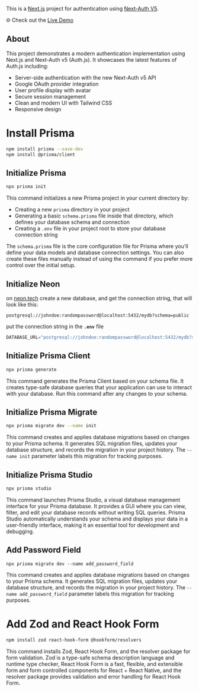 This is a [Next.js](https://nextjs.org) project for authentication using [Next-Auth V5](https://next-auth.js.org).

🌐 Check out the [Live Demo](https://next-auth-prototype.vercel.app/)

## About

This project demonstrates a modern authentication implementation using Next.js and Next-Auth v5 (Auth.js). It showcases the latest features of Auth.js including:

- Server-side authentication with the new Next-Auth v5 API
- Google OAuth provider integration
- User profile display with avatar
- Secure session management
- Clean and modern UI with Tailwind CSS
- Responsive design

# Install Prisma

```bash
npm install prisma --save-dev
npm install @prisma/client
```

## Initialize Prisma

```bash
npx prisma init
```

This command initializes a new Prisma project in your current directory by:
- Creating a new `prisma` directory in your project
- Generating a basic `schema.prisma` file inside that directory, which defines your database schema and connection
- Creating a `.env` file in your project root to store your database connection string

The `schema.prisma` file is the core configuration file for Prisma where you'll define your data models and database connection settings. You can also create these files manually instead of using the command if you prefer more control over the initial setup.

## Initialize Neon

on [neon.tech](https://neon.tech) create a new database, and get the connection string, that will look like this:

```
postgresql://johndoe:randompassword@localhost:5432/mydb?schema=public
```

put the connection string in the **`.env`** file
```js
DATABASE_URL="postgresql://johndoe:randompassword@localhost:5432/mydb?schema=public"
```

## Initialize Prisma Client

```bash
npx prisma generate
```

This command generates the Prisma Client based on your schema file. It creates type-safe database queries that your application can use to interact with your database. Run this command after any changes to your schema.

## Initialize Prisma Migrate

```bash
npx prisma migrate dev --name init
```

This command creates and applies database migrations based on changes to your Prisma schema. It generates SQL migration files, updates your database structure, and records the migration in your project history. The `--name init` parameter labels this migration for tracking purposes.

## Initialize Prisma Studio

```bash
npx prisma studio
```

This command launches Prisma Studio, a visual database management interface for your Prisma database. It provides a GUI where you can view, filter, and edit your database records without writing SQL queries. Prisma Studio automatically understands your schema and displays your data in a user-friendly interface, making it an essential tool for development and debugging.

## Add Password Field

```shell
npx prisma migrate dev --name add_password_field
```

This command creates and applies database migrations based on changes to your Prisma schema. It generates SQL migration files, updates your database structure, and records the migration in your project history. The `--name add_password_field` parameter labels this migration for tracking purposes.

# Add Zod and React Hook Form

```bash
npm install zod react-hook-form @hookform/resolvers
```

This command installs Zod, React Hook Form, and the resolver package for form validation. Zod is a type-safe schema description language and runtime type checker, React Hook Form is a fast, flexible, and extensible form and form controlled components for React + React Native, and the resolver package provides validation and error handling for React Hook Form.



